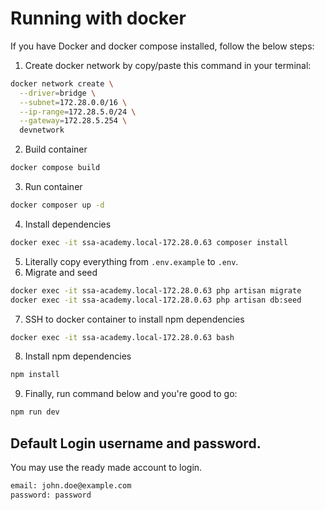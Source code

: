 # Running with docker
If you have Docker and docker compose installed, follow the below steps:  
1. Create docker network by copy/paste this command in your terminal:  
```bash
docker network create \
  --driver=bridge \
  --subnet=172.28.0.0/16 \
  --ip-range=172.28.5.0/24 \
  --gateway=172.28.5.254 \
  devnetwork
```  
2. Build container  
```bash
docker compose build
```  
3. Run container  
```bash
docker composer up -d
```  
4. Install dependencies
```bash
docker exec -it ssa-academy.local-172.28.0.63 composer install
``` 
5. Literally copy everything from `.env.example` to `.env`.
6. Migrate and seed  
```bash
docker exec -it ssa-academy.local-172.28.0.63 php artisan migrate
docker exec -it ssa-academy.local-172.28.0.63 php artisan db:seed
```  
7. SSH to docker container to install npm dependencies  
```bash
docker exec -it ssa-academy.local-172.28.0.63 bash
```  
8. Install npm dependencies
```bash
npm install
```  
9. Finally, run command below and you're good to go:  
```bash
npm run dev
```  

## Default Login username and password.
You may use the ready made account to login.  
```bash
email: john.doe@example.com
password: password
```